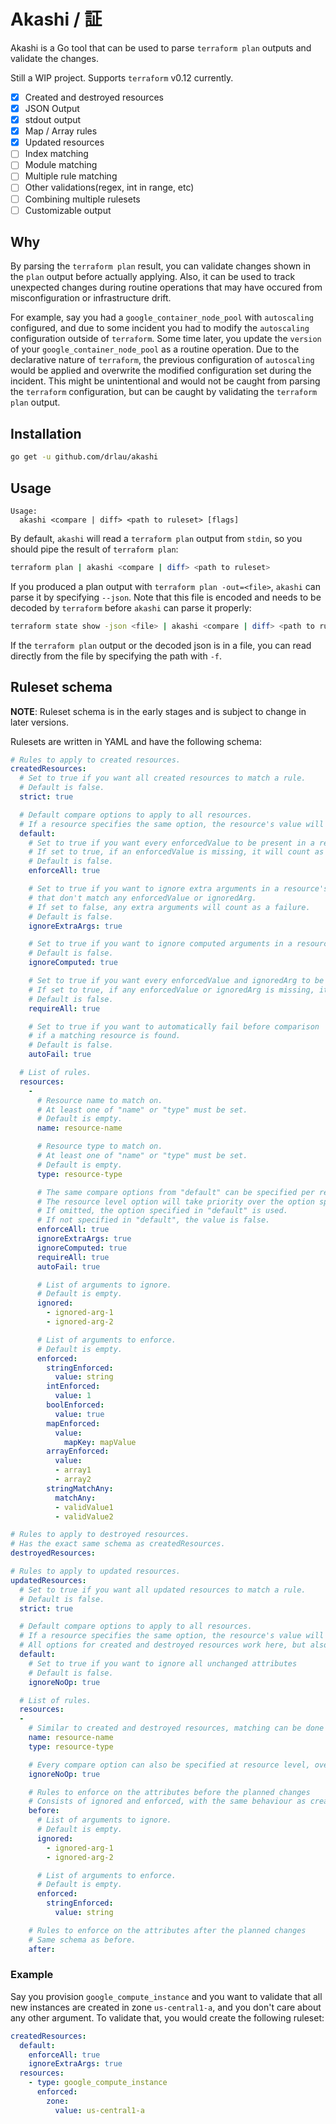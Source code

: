 # Akashi / 証

Akashi is a Go tool that can be used to parse `terraform plan` outputs and validate the changes.

Still a WIP project. Supports `terraform` v0.12 currently.

- [x] Created and destroyed resources
- [x] JSON Output
- [x] stdout output
- [x] Map / Array rules
- [x] Updated resources
- [ ] Index matching
- [ ] Module matching
- [ ] Multiple rule matching
- [ ] Other validations(regex, int in range, etc)
- [ ] Combining multiple rulesets
- [ ] Customizable output

## Why

By parsing the `terraform plan` result, you can validate changes shown in the `plan` output before actually applying. Also, it can be used to track unexpected changes during routine operations that may have occured from misconfiguration or infrastructure drift.

For example, say you had a `google_container_node_pool` with `autoscaling` configured, and due to some incident you had to modify the `autoscaling` configuration outside of `terraform`. Some time later, you update the `version` of your `google_container_node_pool` as a routine operation. Due to the declarative nature of `terraform`, the previous configuration of `autoscaling` would be applied and overwrite the modified configuration set during the incident. This might be unintentional and would not be caught from parsing the `terraform` configuration, but can be caught by validating the `terraform plan` output.

## Installation

```bash
go get -u github.com/drlau/akashi
```

## Usage

```
Usage:
  akashi <compare | diff> <path to ruleset> [flags]
```

By default, `akashi` will read a `terraform plan` output from `stdin`, so you should pipe the result of `terraform plan`:

```bash
terraform plan | akashi <compare | diff> <path to ruleset>
```

If you produced a plan output with `terraform plan -out=<file>`, `akashi` can parse it by specifying `--json`. Note that this file is encoded and needs to be decoded by `terraform` before `akashi` can parse it properly:

```bash
terraform state show -json <file> | akashi <compare | diff> <path to ruleset> --json
```

If the `terraform plan` output or the decoded json is in a file, you can read directly from the file by specifying the path with `-f`.

## Ruleset schema

**NOTE**: Ruleset schema is in the early stages and is subject to change in later versions.

Rulesets are written in YAML and have the following schema:

```yaml
# Rules to apply to created resources.
createdResources:
  # Set to true if you want all created resources to match a rule.
  # Default is false.
  strict: true

  # Default compare options to apply to all resources.
  # If a resource specifies the same option, the resource's value will be used.
  default:
    # Set to true if you want every enforcedValue to be present in a resource's plan.
    # If set to true, if an enforcedValue is missing, it will count as a failure.
    # Default is false.
    enforceAll: true

    # Set to true if you want to ignore extra arguments in a resource's plan
    # that don't match any enforcedValue or ignoredArg.
    # If set to false, any extra arguments will count as a failure.
    # Default is false.
    ignoreExtraArgs: true

    # Set to true if you want to ignore computed arguments in a resource's plan.
    # Default is false.
    ignoreComputed: true

    # Set to true if you want every enforcedValue and ignoredArg to be present in a resource's plan.
    # If set to true, if any enforcedValue or ignoredArg is missing, it will count as a failure.
    # Default is false.
    requireAll: true

    # Set to true if you want to automatically fail before comparison
    # if a matching resource is found.
    # Default is false.
    autoFail: true

  # List of rules.
  resources:
    -
      # Resource name to match on.
      # At least one of "name" or "type" must be set.
      # Default is empty.
      name: resource-name

      # Resource type to match on.
      # At least one of "name" or "type" must be set.
      # Default is empty.
      type: resource-type

      # The same compare options from "default" can be specified per resource.
      # The resource level option will take priority over the option specified in "default"
      # If omitted, the option specified in "default" is used.
      # If not specified in "default", the value is false.
      enforceAll: true
      ignoreExtraArgs: true
      ignoreComputed: true
      requireAll: true
      autoFail: true

      # List of arguments to ignore.
      # Default is empty.
      ignored:
        - ignored-arg-1
        - ignored-arg-2

      # List of arguments to enforce.
      # Default is empty.
      enforced:
        stringEnforced:
          value: string
        intEnforced:
          value: 1
        boolEnforced:
          value: true
        mapEnforced:
          value:
            mapKey: mapValue
        arrayEnforced:
          value:
          - array1
          - array2
        stringMatchAny:
          matchAny:
          - validValue1
          - validValue2

# Rules to apply to destroyed resources.
# Has the exact same schema as createdResources.
destroyedResources:

# Rules to apply to updated resources.
updatedResources:
  # Set to true if you want all updated resources to match a rule.
  # Default is false.
  strict: true

  # Default compare options to apply to all resources.
  # If a resource specifies the same option, the resource's value will be used.
  # All options for created and destroyed resources work here, but also has a few additional options that can be enabled
  default:
    # Set to true if you want to ignore all unchanged attributes
    # Default is false.
    ignoreNoOp: true

  # List of rules.
  resources:
  -
    # Similar to created and destroyed resources, matching can be done on a name and/or type of resource
    name: resource-name
    type: resource-type

    # Every compare option can also be specified at resource level, overriding the top level default
    ignoreNoOp: true

    # Rules to enforce on the attributes before the planned changes
    # Consists of ignored and enforced, with the same behaviour as created and destroyed resources
    before:
      # List of arguments to ignore.
      # Default is empty.
      ignored:
        - ignored-arg-1
        - ignored-arg-2

      # List of arguments to enforce.
      # Default is empty.
      enforced:
        stringEnforced:
          value: string

    # Rules to enforce on the attributes after the planned changes
    # Same schema as before.
    after:
```

### Example

Say you provision `google_compute_instance` and you want to validate that all new instances are created in zone `us-central1-a`, and you don't care about any other argument. To validate that, you would create the following ruleset:

```yaml
createdResources:
  default:
    enforceAll: true
    ignoreExtraArgs: true
  resources:
    - type: google_compute_instance
      enforced:
        zone:
          value: us-central1-a
```